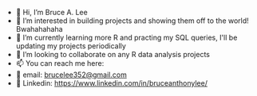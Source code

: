 - 👋 Hi, I’m Bruce A. Lee
- 👀 I’m interested in building projects and showing them off to the world! Bwahahahaha
- 🌱 I’m currently learning more R and practing my SQL queries, I'll be updating my projects periodically
- 💞️ I’m looking to collaborate on any R data analysis projects  
- 📫 You can reach me here: 
-  📧 email: brucelee352@gmail.com 
-  🔗 Linkedin: https://www.linkedin.com/in/bruceanthonylee/

<!---
Brucelee352/Brucelee352 is a ✨ special ✨ repository because its `README.md` (this file) appears on your GitHub profile.
You can click the Preview link to take a look at your changes.
--->
